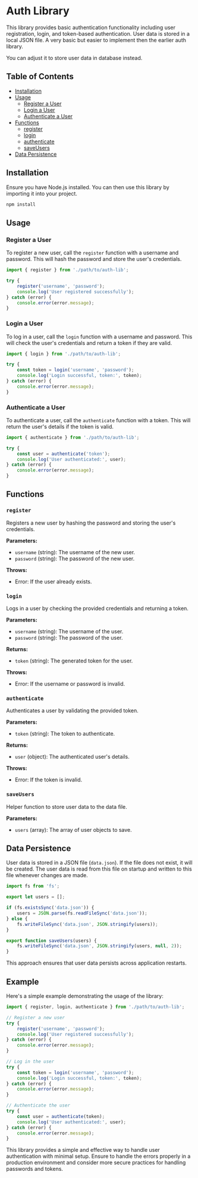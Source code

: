 

# Auth Library

This library provides basic authentication functionality including user registration, login, and token-based authentication. User data is stored in a local JSON file. A very basic but easier to implement then the earlier auth library.

You can adjust it to store user data in database instead.

## Table of Contents
- [Installation](#installation)
- [Usage](#usage)
  - [Register a User](#register-a-user)
  - [Login a User](#login-a-user)
  - [Authenticate a User](#authenticate-a-user)
- [Functions](#functions)
  - [register](#register)
  - [login](#login)
  - [authenticate](#authenticate)
  - [saveUsers](#saveUsers)
- [Data Persistence](#data-persistence)

## Installation

Ensure you have Node.js installed. You can then use this library by importing it into your project.

```bash
npm install
```

## Usage

### Register a User

To register a new user, call the `register` function with a username and password. This will hash the password and store the user's credentials.

```javascript
import { register } from './path/to/auth-lib';

try {
    register('username', 'password');
    console.log('User registered successfully');
} catch (error) {
    console.error(error.message);
}
```

### Login a User

To log in a user, call the `login` function with a username and password. This will check the user's credentials and return a token if they are valid.

```javascript
import { login } from './path/to/auth-lib';

try {
    const token = login('username', 'password');
    console.log('Login successful, token:', token);
} catch (error) {
    console.error(error.message);
}
```

### Authenticate a User

To authenticate a user, call the `authenticate` function with a token. This will return the user's details if the token is valid.

```javascript
import { authenticate } from './path/to/auth-lib';

try {
    const user = authenticate('token');
    console.log('User authenticated:', user);
} catch (error) {
    console.error(error.message);
}
```

## Functions

### `register`

Registers a new user by hashing the password and storing the user's credentials.

**Parameters:**
- `username` (string): The username of the new user.
- `password` (string): The password of the new user.

**Throws:**
- Error: If the user already exists.

### `login`

Logs in a user by checking the provided credentials and returning a token.

**Parameters:**
- `username` (string): The username of the user.
- `password` (string): The password of the user.

**Returns:**
- `token` (string): The generated token for the user.

**Throws:**
- Error: If the username or password is invalid.

### `authenticate`

Authenticates a user by validating the provided token.

**Parameters:**
- `token` (string): The token to authenticate.

**Returns:**
- `user` (object): The authenticated user's details.

**Throws:**
- Error: If the token is invalid.

### `saveUsers`

Helper function to store user data to the data file.

**Parameters:**
- `users` (array): The array of user objects to save.

## Data Persistence

User data is stored in a JSON file (`data.json`). If the file does not exist, it will be created. The user data is read from this file on startup and written to this file whenever changes are made.

```javascript
import fs from 'fs';

export let users = [];

if (fs.existsSync('data.json')) {
    users = JSON.parse(fs.readFileSync('data.json'));
} else {
    fs.writeFileSync('data.json', JSON.stringify(users));
}

export function saveUsers(users) {
    fs.writeFileSync('data.json', JSON.stringify(users, null, 2));
}
```

This approach ensures that user data persists across application restarts.

## Example

Here's a simple example demonstrating the usage of the library:

```javascript
import { register, login, authenticate } from './path/to/auth-lib';

// Register a new user
try {
    register('username', 'password');
    console.log('User registered successfully');
} catch (error) {
    console.error(error.message);
}

// Log in the user
try {
    const token = login('username', 'password');
    console.log('Login successful, token:', token);
} catch (error) {
    console.error(error.message);
}

// Authenticate the user
try {
    const user = authenticate(token);
    console.log('User authenticated:', user);
} catch (error) {
    console.error(error.message);
}
```

This library provides a simple and effective way to handle user authentication with minimal setup. Ensure to handle the errors properly in a production environment and consider more secure practices for handling passwords and tokens.
```
